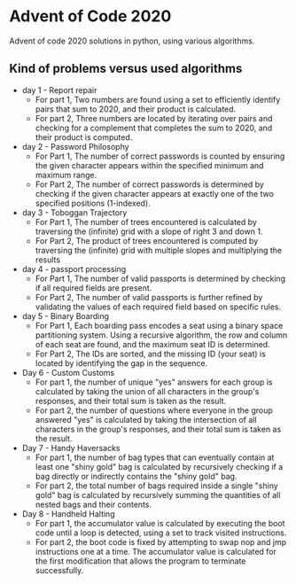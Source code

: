# Advent of Code 2020

Advent of code 2020 solutions in python, using various algorithms.

## Kind of problems versus used algorithms

- day 1 - Report repair
    - For part 1, Two numbers are found using a set to efficiently identify pairs that sum to 2020, and their product is
      calculated.
    - For part 2, Three numbers are located by iterating over pairs and checking for a complement that completes the sum
      to 2020, and their product is computed.
- day 2 - Password Philosophy
    - For Part 1, The number of correct passwords is counted by ensuring the given character appears within the
      specified
      minimum and maximum range.
    - For Part 2, The number of correct passwords is determined by checking if the given character appears at exactly
      one of
      the two specified positions (1-indexed).
- day 3 - Toboggan Trajectory
    - For Part 1, The number of trees encountered is calculated by traversing the (infinite) grid with a slope of right
      3 and down 1.
    - For Part 2, The product of trees encountered is computed by traversing the (infinite) grid with multiple slopes
      and multiplying
      the results
- day 4 - passport processing
    - For Part 1, The number of valid passports is determined by checking if all required fields are present.
    - For Part 2, The number of valid passports is further refined by validating the values of each required field based
      on specific rules.
- day 5 - Binary Boarding
    - For Part 1, Each boarding pass encodes a seat using a binary space partitioning system. Using a recursive
      algorithm, the row and column of each seat are found, and the maximum seat ID is determined.
    - For Part 2, The IDs are sorted, and the missing ID (your seat) is located by identifying the gap in the sequence.
- Day 6 - Custom Customs
    - For part 1, the number of unique "yes" answers for each group is calculated by taking the union of all characters
      in the group's responses, and their total sum is taken as the result.
    - For part 2, the number of questions where everyone in the group answered "yes" is calculated by taking the
      intersection of all characters in the group's responses, and their total sum is taken as the result.
- Day 7 - Handy Haversacks
    - For part 1, the number of bag types that can eventually contain at least one "shiny gold" bag is calculated by
      recursively checking if a bag directly or indirectly contains the "shiny gold" bag.
    - For part 2, the total number of bags required inside a single "shiny gold" bag is calculated by recursively
      summing the quantities of all nested bags and their contents.
- Day 8 - Handheld Halting
    - For part 1, the accumulator value is calculated by executing the boot code until a loop is detected, using a set
      to track visited instructions.
    - For part 2, the boot code is fixed by attempting to swap nop and jmp instructions one at a time. The accumulator
      value is calculated for the first modification that allows the program to terminate successfully.